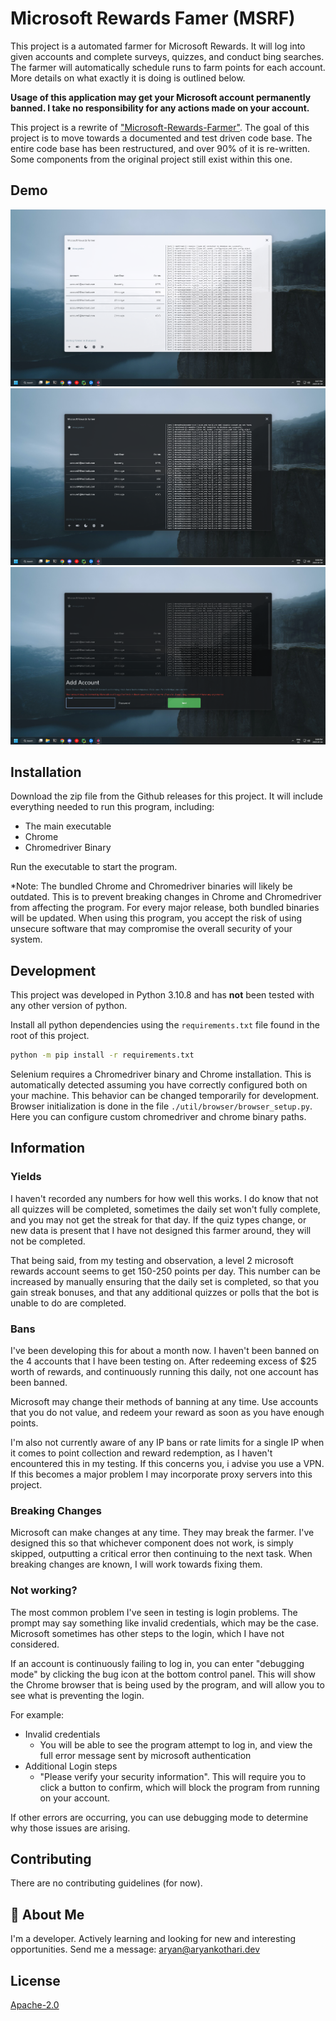 
# Microsoft Rewards Famer (MSRF)

This project is a automated farmer for Microsoft Rewards. It will log into given accounts and complete surveys, quizzes, and conduct bing searches. The farmer will automatically schedule runs to farm points for each account. More details on what exactly it is doing is outlined below.

**Usage of this application may get your Microsoft account permanently banned. I take no responsibility for any actions made on your account.**

This project is a rewrite of ["Microsoft-Rewards-Farmer"](https://github.com/charlesbel/Microsoft-Rewards-Farmer). The goal of this project is to move towards a documented and test driven code base. The entire code base has been restructured, and over 90% of it is re-written. Some components from the original project still exist within this one.

## Demo
![Light Mode Demo](demo/demo-light-mode.png)
![Dark Mode Demo](demo/demo-dark-mode.png)
![Add Account Demo](demo/demo-add-account.png)

## Installation

Download the zip file from the Github releases for this project. It will include everything needed to run this program, including: 
  - The main executable
  - Chrome
  - Chromedriver Binary

Run the executable to start the program.

*Note: The bundled Chrome and Chromedriver binaries will likely be outdated. This is to prevent breaking changes in Chrome and Chromedriver from affecting the program. For every major release, both bundled binaries will be updated. When using this program, you accept the risk of using unsecure software that may compromise the overall security of your system.

## Development

This project was developed in Python 3.10.8 and has **not** been tested with any other version of python. 

Install all python dependencies using the `requirements.txt` file found in the root of this project. 

```bash
python -m pip install -r requirements.txt
```

Selenium requires a Chromedriver binary and Chrome installation. This is automatically detected assuming you have correctly configured both on your machine.
This behavior can be changed temporarily for development. Browser initialization is done in the file `./util/browser/browser_setup.py`. Here you can configure custom chromedriver and chrome binary paths.

## Information
### Yields
I haven't recorded any numbers for how well this works. I do know that not all quizzes will be completed, sometimes the daily set won't fully complete, and you may not get the streak for that day. 
If the quiz types change, or new data is present that I have not designed this farmer around, they will not be completed. 

That being said, from my testing and observation, a level 2 microsoft rewards account seems to get 150-250 points per day. 
This number can be increased by manually ensuring that the daily set is completed, so that you gain streak bonuses, and that any additional quizzes or polls that the bot is unable to do are completed. 

### Bans
I've been developing this for about a month now. I haven't been banned on the 4 accounts that I have been testing on. After redeeming excess of $25 worth of rewards, and continuously running this daily, not one account has been banned. 

Microsoft may change their methods of banning at any time. Use accounts that you do not value, and redeem your reward as soon as you have enough points. 

I'm also not currently aware of any IP bans or rate limits for a single IP when it comes to point collection and reward redemption, as I haven't encountered this in my testing. If this concerns you, i advise you use a VPN. If this becomes a major problem I may incorporate proxy servers into this project.

### Breaking Changes
Microsoft can make changes at any time. They may break the farmer. I've designed this so that whichever component does not work, is simply skipped, outputting a critical error then continuing to the next task. 
When breaking changes are known, I will work towards fixing them. 

### Not working? 
The most common problem I've seen in testing is login problems. The prompt may say something like invalid credentials, which may be the case. 
Microsoft sometimes has other steps to the login, which I have not considered. 

If an account is continuously failing to log in, you can enter "debugging mode" by clicking the bug icon at the bottom control panel. This will show the Chrome browser that is being used by the program, and will allow you to see what is preventing the login. 

For example: 
- Invalid credentials
  - You will be able to see the program attempt to log in, and view the full error message sent by microsoft authentication
- Additional Login steps
  - "Please verify your security information". This will require you to click a button to confirm, which will block the program from running on your account.
  
If other errors are occurring, you can use debugging mode to determine why those issues are arising.

## Contributing

There are no contributing guidelines (for now). 


## 🚀 About Me
I'm a developer. Actively learning and looking for new and interesting opportunities. Send me a message: aryan@aryankothari.dev


## License

[Apache-2.0](/LICENSE)

